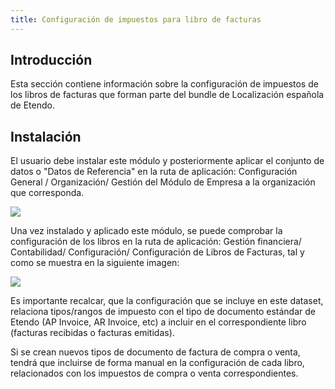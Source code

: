 ```yaml
---
title: Configuración de impuestos para libro de facturas
---
```

## **Introducción**

Esta sección contiene información sobre la configuración de impuestos de los libros de facturas que forman parte del bundle de Localización española de Etendo.

## **Instalación**

El usuario debe instalar este módulo y posteriormente aplicar el conjunto de datos o "Datos de Referencia" en la ruta de aplicación: Configuración General / Organización/ Gestión del Módulo de Empresa a la organización que corresponda.

![](https://lh3.googleusercontent.com/gGO4D4W1ZWtJV0sluU-2ESwmVQA8_vykqX_CABOqxU9WSAqeKQS42g46yOcZnVDpMG4qUHJO0XGnn1zvcHzKOVcgHMDFEXB3MwaBeyDOPZTwYEH1wdYWTPub9sLhcOcrko6PuYvIyNryJYZoi2dUxKIV9hFEXNlZ5DYtYyYTJ1663ViYtA-aKGEy9XXLYg)

Una vez instalado y aplicado este módulo, se puede comprobar la configuración de los libros en la ruta de aplicación: Gestión financiera/ Contabilidad/ Configuración/ Configuración de Libros de Facturas, tal y como se muestra en la siguiente imagen:

![](https://lh3.googleusercontent.com/jKTQzqVFoz7dxq2qJS-Q2ECPksUf8UxYrLmeKDGG4NFGeQSxG96b-vbxqpaQb71UWuFBFscdPLSXXjD6dIqHoBB-3mCoOypQBeADb8AONAYOjD5Lu-MGfk1njsbQMJ2C3Cp-V18LcZpTZIpJTBZQ4X9b2dEEj-9nzmnM3FceUIHW3hdlgfFtLRx_S-4hYg)

Es importante recalcar, que la configuración que se incluye en este dataset, relaciona tipos/rangos de impuesto con el tipo de documento estándar de Etendo (AP Invoice, AR Invoice, etc) a incluir en el correspondiente libro (facturas recibidas o facturas emitidas).

Si se crean nuevos tipos de documento de factura de compra o venta, tendrá que incluirse de forma manual en la configuración de cada libro, relacionados con los impuestos de compra o venta correspondientes.